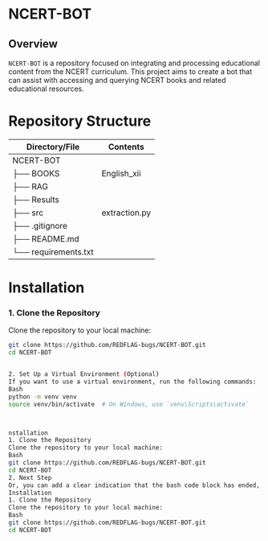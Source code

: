 # NCERT-BOT

## Overview

`NCERT-BOT` is a repository focused on integrating and processing educational content from the NCERT curriculum. This project aims to create a bot that can assist with accessing and querying NCERT books and related educational resources.

# Repository Structure

| Directory/File        | Contents         |
|-----------------------|------------------|
| NCERT-BOT             |                  |
| &#x251C;&#x2500;&#x2500; BOOKS        | English_xii    |
| &#x251C;&#x2500;&#x2500; RAG          |                  |
| &#x251C;&#x2500;&#x2500; Results      |                  |
| &#x251C;&#x2500;&#x2500; src          | extraction.py  |
| &#x251C;&#x2500;&#x2500; .gitignore   |                  |
| &#x251C;&#x2500;&#x2500; README.md    |                  |
| &#x2514;&#x2500;&#x2500; requirements.txt |                  |

# Installation

### 1. Clone the Repository

Clone the repository to your local machine:

```bash
git clone https://github.com/REDFLAG-bugs/NCERT-BOT.git
cd NCERT-BOT


2. Set Up a Virtual Environment (Optional)
If you want to use a virtual environment, run the following commands:
Bash
python -m venv venv
source venv/bin/activate  # On Windows, use `venv\Scripts\activate`



nstallation
1. Clone the Repository
Clone the repository to your local machine:
Bash
git clone https://github.com/REDFLAG-bugs/NCERT-BOT.git
cd NCERT-BOT
2. Next Step
Or, you can add a clear indication that the bash code block has ended, like this:
Installation
1. Clone the Repository
Clone the repository to your local machine:
Bash
git clone https://github.com/REDFLAG-bugs/NCERT-BOT.git
cd NCERT-BOT

